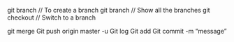 git branch <branch-name>                  // To create a branch
git branch 				 // Show all the branches
git checkout <branch-name>		 // Switch to a branch


git merge <branch-name>
Git push origin master -u
Git log
Git add
Git commit -m “message”
